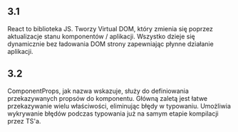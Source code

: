 ## 3.1 

React to biblioteka JS. Tworzy Virtual DOM, który zmienia się poprzez aktualizacje stanu komponentów / aplikacji. Wszystko dzieje się dynamicznie bez ładowania DOM strony zapewniając płynne działanie aplikacji.


## 3.2 

ComponentProps, jak nazwa wskazuje, służy do definiowania przekazywanych propsów do komponentu. Główną zaletą jest łatwe przekazywanie wielu właściwości, eliminując błędy w typowaniu. Umożliwia wykrywanie błędów podczas typowania już na samym etapie kompilacji przez TS'a.
